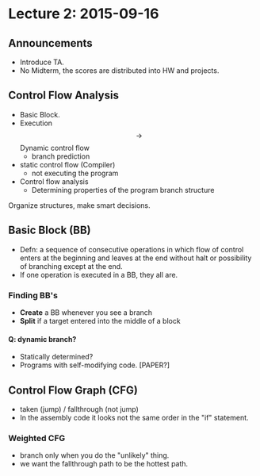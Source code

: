 # Lecture 2: 2015-09-16

## Announcements
* Introduce TA.
* No Midterm, the scores are distributed into HW and projects.

## Control Flow Analysis

* Basic Block.
* Execution $$\rightarrow$$ Dynamic control flow
    * branch prediction
* static control flow (Compiler)
    * not executing the program
* Control flow analysis
    * Determining properties of the program branch structure

Organize structures, make smart decisions.

## Basic Block (BB)

* Defn: a sequence of consecutive operations in which flow of control enters at the beginning and leaves at the end without halt or possibility of branching except at the end.
* If one operation is executed in a BB, they all are.

### Finding BB's

* __Create__ a BB whenever you see a branch
* __Split__ if a target entered into the middle of a block

#### Q: dynamic branch?

* Statically determined?
* Programs with self-modifying code. [PAPER?]

## Control Flow Graph (CFG)

* taken (jump) / fallthrough (not jump)
* In the assembly code it looks not the same order in the "if" statement.

### Weighted CFG

* branch only when you do the "unlikely" thing.
* we want the fallthrough path to be the hottest path.